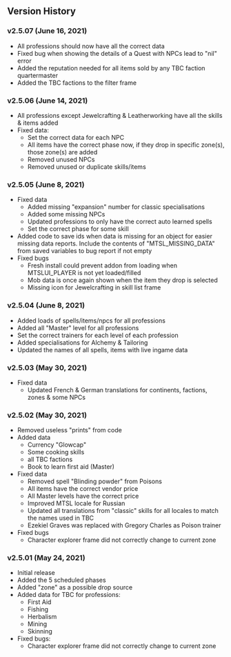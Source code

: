 ## Version History

### v2.5.07 (June 16, 2021)

* All professions should now have all the correct data
* Fixed bug when showing the details of a Quest with NPCs lead to "nil" error
* Added the reputation needed for all items sold by any TBC faction quartermaster
* Added the TBC factions to the filter frame

### v2.5.06 (June 14, 2021)

* All professions except Jewelcrafting & Leatherworking have all the skills & items added
* Fixed data:
  * Set the correct data for each NPC
  * All items have the correct phase now, if they drop in specific zone(s), those zone(s) are added
  * Removed unused NPCs
  * Removed unused or duplicate skills/items
  
### v2.5.05 (June 8, 2021)

* Fixed data
  * Added missing "expansion" number for classic specialisations
  * Added some missing NPCs
  * Updated professions to only have the correct auto learned spells
  * Set the correct phase for some skill
* Added code to save ids when data is missing for an object for easier missing data reports. Include the contents of "MTSL\_MISSING\_DATA" from saved variables to bug report if not empty
* Fixed bugs
  * Fresh install could prevent addon from loading when MTSLUI\_PLAYER is not yet loaded/filled
  * Mob data is once again shown when the item they drop is selected
  * Missing icon for Jewelcrafting in skill list frame

### v2.5.04 (June 8, 2021)

* Added loads of spells/items/npcs for all professions
* Added all "Master" level for all professions
* Set the correct trainers for each level of each profession
* Added specialisations for Alchemy & Tailoring
* Updated the names of all spells, items with live ingame data

### v2.5.03 (May 30, 2021)

* Fixed data
  * Updated French & German translations for continents, factions, zones & some NPCs

### v2.5.02 (May 30, 2021)

* Removed useless "prints" from code
* Added data
  * Currency "Glowcap"
  * Some cooking skills
  * all TBC factions 
  * Book to learn first aid (Master)
* Fixed data
  * Removed spell "Blinding powder" from Poisons
  * All items have the correct vendor price  
  * All Master levels have the correct price
  * Improved MTSL locale for Russian
  * Updated all translations from "classic" skills for all locales to match the names used in TBC
  * Ezekiel Graves was replaced with Gregory Charles as Poison trainer
* Fixed bugs
  * Character explorer frame did not correctly change to current zone

### v2.5.01 (May 24, 2021)

* Initial release
* Added the 5 scheduled phases
* Added "zone" as a possible drop source
* Added data for TBC for professions:
    * First Aid
    * Fishing
    * Herbalism
    * Mining
    * Skinning
* Fixed bugs:
  * Character explorer frame did not correctly change to current zone
